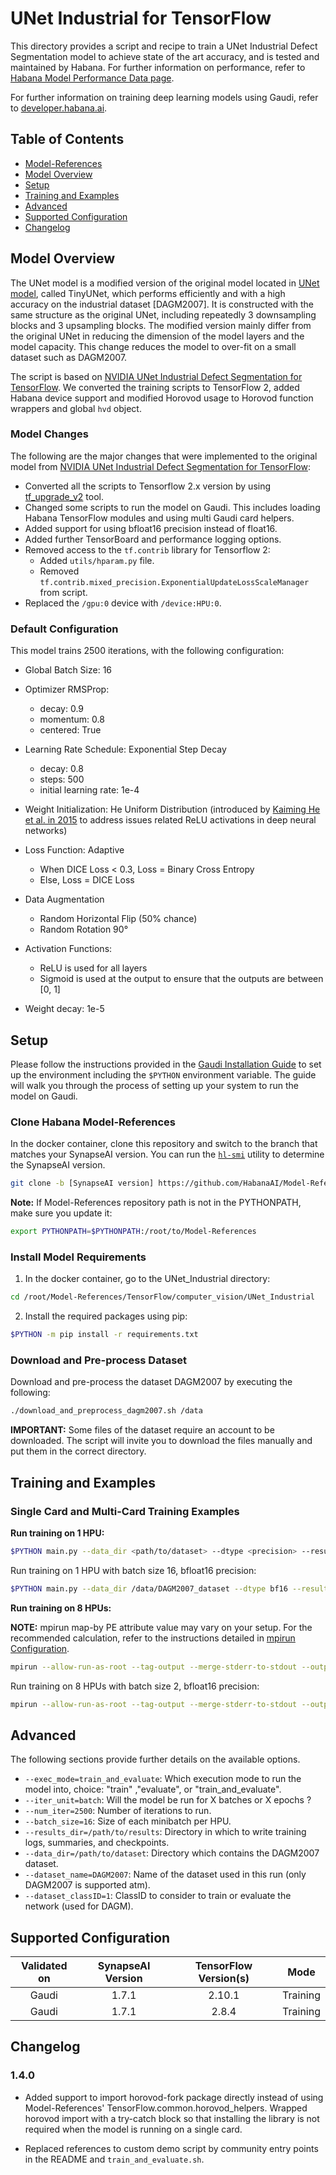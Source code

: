 # UNet Industrial for TensorFlow

This directory provides a script and recipe to train a UNet Industrial Defect Segmentation model to achieve state of the art accuracy, and is tested and maintained by Habana.
For further information on performance, refer to [Habana Model Performance Data page](https://developer.habana.ai/resources/habana-training-models/#performance).

For further information on training deep learning models using Gaudi, refer to [developer.habana.ai](https://developer.habana.ai/resources/).


## Table of Contents

* [Model-References](../../../README.md)
* [Model Overview](#model-overview)
* [Setup](#setup)
* [Training and Examples](#training-and-examples)
* [Advanced](#advanced)
* [Supported Configuration](#supported-configuration)
* [Changelog](#changelog)

## Model Overview

The UNet model is a modified version of the original model located in [UNet model](https://arxiv.org/abs/1505.04597), called TinyUNet, which performs efficiently and with a high accuracy on the industrial dataset [DAGM2007].
It is constructed with the same structure as the original UNet, including repeatedly 3 downsampling blocks and 3 upsampling blocks.
The modified version mainly differ from the original UNet in reducing the dimension of the model layers and the model capacity. This change reduces the model to over-fit on a small dataset such as DAGM2007.

The script is based on [NVIDIA UNet Industrial Defect Segmentation for TensorFlow](https://github.com/NVIDIA/DeepLearningExamples/tree/abe062867f8904d6ef37966d79c754b7d1be9dca/TensorFlow/Segmentation/UNet_Industrial).
We converted the training scripts to TensorFlow 2, added Habana device support and modified Horovod usage to Horovod function wrappers and global `hvd` object.

### Model Changes

The following are the major changes that were implemented to the original model from [NVIDIA UNet Industrial Defect Segmentation for TensorFlow](https://github.com/NVIDIA/DeepLearningExamples/tree/master/TensorFlow/Segmentation/UNet_Industrial):

* Converted all the scripts to Tensorflow 2.x version by using [tf_upgrade_v2](https://www.tensorflow.org/guide/upgrade?hl=en) tool.
* Changed some scripts to run the model on Gaudi. This includes loading Habana TensorFlow modules and using multi Gaudi card helpers.
* Added support for using bfloat16 precision instead of float16.
* Added further TensorBoard and performance logging options.
* Removed access to the ``tf.contrib`` library for Tensorflow 2:
    * Added ``utils/hparam.py`` file.
    * Removed ``tf.contrib.mixed_precision.ExponentialUpdateLossScaleManager`` from script.
* Replaced the ``/gpu:0`` device with ``/device:HPU:0``.

### Default Configuration

This model trains 2500 iterations, with the following configuration:

* Global Batch Size: 16

* Optimizer RMSProp:
    * decay: 0.9
    * momentum: 0.8
    * centered: True

* Learning Rate Schedule: Exponential Step Decay
    * decay: 0.8
    * steps: 500
    * initial learning rate: 1e-4

* Weight Initialization: He Uniform Distribution (introduced by [Kaiming He et al. in 2015](https://arxiv.org/abs/1502.01852) to address issues related ReLU activations in deep neural networks)

* Loss Function: Adaptive
    * When DICE Loss < 0.3, Loss = Binary Cross Entropy
    * Else, Loss = DICE Loss

* Data Augmentation
    * Random Horizontal Flip (50% chance)
    * Random Rotation 90°

* Activation Functions:
    * ReLU is used for all layers
    * Sigmoid is used at the output to ensure that the outputs are between [0, 1]

* Weight decay: 1e-5


## Setup

Please follow the instructions provided in the [Gaudi Installation Guide](https://docs.habana.ai/en/latest/Installation_Guide/GAUDI_Installation_Guide.html) to set up the
environment including the `$PYTHON` environment variable.
The guide will walk you through the process of setting up your system to run the model on Gaudi.

### Clone Habana Model-References

In the docker container, clone this repository and switch to the branch that matches your SynapseAI version. You can run the [`hl-smi`](https://docs.habana.ai/en/latest/Management_and_Monitoring/System_Management_Tools_Guide/System_Management_Tools.html#hl-smi-utility-options) utility to determine the SynapseAI version.

```bash
git clone -b [SynapseAI version] https://github.com/HabanaAI/Model-References /root/Model-References
```

**Note:** If Model-References repository path is not in the PYTHONPATH, make sure you update it:
```bash
export PYTHONPATH=$PYTHONPATH:/root/to/Model-References
```

### Install Model Requirements

1. In the docker container, go to the UNet_Industrial directory:

```bash
cd /root/Model-References/TensorFlow/computer_vision/UNet_Industrial
```

2. Install the required packages using pip:

```bash
$PYTHON -m pip install -r requirements.txt
```

### Download and Pre-process Dataset

Download and pre-process the dataset DAGM2007 by executing the following:

```bash
./download_and_preprocess_dagm2007.sh /data
```

**IMPORTANT:** Some files of the dataset require an account to be downloaded. The script will invite you to download the files manually and put them in the correct directory.


## Training and Examples

### Single Card and Multi-Card Training Examples

**Run training on 1 HPU:**

```bash
$PYTHON main.py --data_dir <path/to/dataset> --dtype <precision> --results_dir <path/to/result_dir> --dataset_classID <dataset_classID> --exec_mode train_and_evaluate --warmup_step 10
```

Run training on 1 HPU with batch size 16, bfloat16 precision:
```bash
$PYTHON main.py --data_dir /data/DAGM2007_dataset --dtype bf16 --results_dir /tmp/unet_industrial --dataset_classID 1 --exec_mode train_and_evaluate --warmup_step 10
```

**Run training on 8 HPUs:**

**NOTE:** mpirun map-by PE attribute value may vary on your setup. For the recommended calculation, refer to the instructions detailed in [mpirun Configuration](https://docs.habana.ai/en/latest/TensorFlow/Tensorflow_Scaling_Guide/Horovod_Scaling/index.html#mpirun-configuration).

```bash
mpirun --allow-run-as-root --tag-output --merge-stderr-to-stdout --output-filename /root/tmp/unet_industrial_log --bind-to core --map-by socket:PE=6 -np 8 $PYTHON main.py --data_dir <path/to/dataset> --dtype <precision> --results_dir <path/to/result_dir> --dataset_classID <dataset_classID> --num_workers_per_hls 8 --batch_size 2 --exec_mode train_and_evaluate --warmup_step 10
```

Run training on 8 HPUs with batch size 2, bfloat16 precision:

```bash
mpirun --allow-run-as-root --tag-output --merge-stderr-to-stdout --output-filename /root/tmp/unet_industrial_log --bind-to core --map-by socket:PE=6 -np 8 $PYTHON main.py --data_dir /data/DAGM2007_dataset --dtype bf16 --results_dir /tmp/unet_industrial --dataset_classID 1 --num_workers_per_hls 8 --batch_size 2 --exec_mode train_and_evaluate --warmup_step 10
```

## Advanced

The following sections provide further details on the available options.

* `--exec_mode=train_and_evaluate`: Which execution mode to run the model into, choice: "train" ,"evaluate", or "train_and_evaluate".
* `--iter_unit=batch`: Will the model be run for X batches or X epochs ?
* `--num_iter=2500`: Number of iterations to run.
* `--batch_size=16`: Size of each minibatch per HPU.
* `--results_dir=/path/to/results`: Directory in which to write training logs, summaries, and checkpoints.
* `--data_dir=/path/to/dataset`: Directory which contains the DAGM2007 dataset.
* `--dataset_name=DAGM2007`: Name of the dataset used in this run (only DAGM2007 is supported atm).
* `--dataset_classID=1`: ClassID to consider to train or evaluate the network (used for DAGM).

## Supported Configuration

| Validated on | SynapseAI Version | TensorFlow Version(s)  | Mode |
|:------:|:-----------------:|:-----:|:-----------------:|
| Gaudi  | 1.7.1             | 2.10.1 | Training |
| Gaudi  | 1.7.1             | 2.8.4 | Training |

## Changelog

### 1.4.0

* Added support to import horovod-fork package directly instead of using Model-References' TensorFlow.common.horovod_helpers. Wrapped horovod import with a try-catch block so that installing the library is not required when the model is running on a single card.

* Replaced references to custom demo script by community entry points in the README and `train_and_evaluate.sh`.
